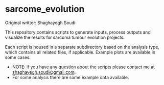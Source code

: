 # sarcome_evolution

Original writter: Shaghayegh Soudi


This repository contains scripts to generate inputs, process outputs and visualize the results for sarcoma tumour evolution projects.

Each script is housed in a separate subdirectory based on the analysis type, which contains all related files, if applicable. Example plots are available in some cases.

* NOTE: If you have any question about the scripts please contact me at shaghayegh.soudi@gmail.com.
* For some analysis there are some example data available.
